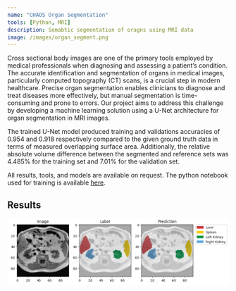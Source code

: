 ```yaml
---
name: "CHAOS Organ Segmentation"
tools: [Python, MRI]
description: Semabtic segmentation of oragns using MRI data
image: /images/organ_segment.png
---
```

Cross sectional body images are one of the primary tools employed by medical professionals when diagnosing and assessing a patient’s condition. The accurate identification and segmentation of organs in medical images, particularly computed topography (CT) scans, is a crucial step in modern healthcare. Precise organ segmentation enables clinicians to diagnose and treat diseases more effectively, but manual segmentation is time-consuming and prone to errors. Our project aims to address this challenge by developing a machine learning solution using a U-Net architecture for organ segmentation in MRI images.

The trained U-Net model produced training and validations accuracies of 0.954 and 0.918 respectively compared to the given ground truth data in terms of measured overlapping surface area. Additionally, the relative absolute volume difference between the segmented and reference sets was 4.485% for the training set and 7.01% for the validation set.

All results, tools, and models are available on request. The python notebook used for training is available [here](https://drive.google.com/file/d/1m1QUYUA77TLax6dz50Be9sdCxOQjpCs0/view).

## Results ##
![Results](/images/organ_segment.png "result1")
